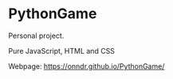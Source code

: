 # PythonGame

 Personal project.
 
 Pure JavaScript, HTML and CSS
 
 Webpage: https://onndr.github.io/PythonGame/ 
